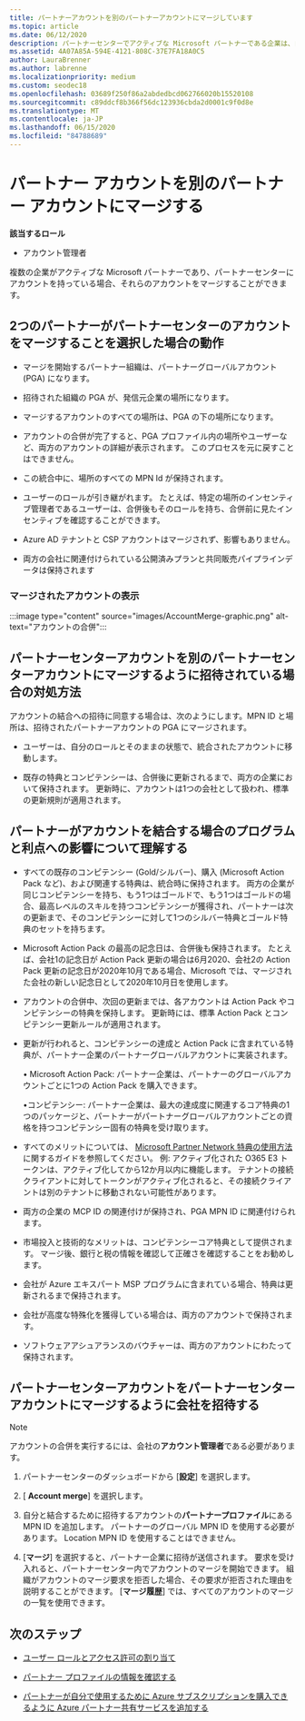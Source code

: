 ```yaml
---
title: パートナーアカウントを別のパートナーアカウントにマージしています
ms.topic: article
ms.date: 06/12/2020
description: パートナーセンターでアクティブな Microsoft パートナーである企業は、自分のアカウントを統合できます。
ms.assetid: 4A07A85A-594E-4121-808C-37E7FA18A0C5
author: LauraBrenner
ms.author: labrenne
ms.localizationpriority: medium
ms.custom: seodec18
ms.openlocfilehash: 03689f250f86a2abdedbcd062766020b15520108
ms.sourcegitcommit: c89ddcf8b366f56dc123936cbda2d0001c9f0d8e
ms.translationtype: MT
ms.contentlocale: ja-JP
ms.lasthandoff: 06/15/2020
ms.locfileid: "84788689"
---
```

# <a name="merge-your-partner-account-with-another-partner-account"></a>パートナー アカウントを別のパートナー アカウントにマージする

**該当するロール**

- アカウント管理者

複数の企業がアクティブな Microsoft パートナーであり、パートナーセンターにアカウントを持っている場合、それらのアカウントをマージすることができます。

## <a name="what-happens-when-two-partners-elect-to-merge-their-partner-center-accounts"></a>2つのパートナーがパートナーセンターのアカウントをマージすることを選択した場合の動作

- マージを開始するパートナー組織は、パートナーグローバルアカウント (PGA) になります。

- 招待された組織の PGA が、発信元企業の場所になります。

- マージするアカウントのすべての場所は、PGA の下の場所になります。

- アカウントの合併が完了すると、PGA プロファイル内の場所やユーザーなど、両方のアカウントの詳細が表示されます。 このプロセスを元に戻すことはできません。

- この統合中に、場所のすべての MPN Id が保持されます。

- ユーザーのロールが引き継がれます。 たとえば、特定の場所のインセンティブ管理者であるユーザーは、合併後もそのロールを持ち、合併前に見たインセンティブを確認することができます。

- Azure AD テナントと CSP アカウントはマージされず、影響もありません。

- 両方の会社に関連付けられている公開済みプランと共同販売パイプラインデータは保持されます

### <a name="view-of-merged-accounts"></a>マージされたアカウントの表示


:::image type="content" source="images/AccountMerge-graphic.png" alt-text="アカウントの合併":::

## <a name="what-to-expect-if-you-have-been-invited-to-merge-your-partner-center-account-with-another-partner-center-account"></a>パートナーセンターアカウントを別のパートナーセンターアカウントにマージするように招待されている場合の対処方法

アカウントの結合への招待に同意する場合は、次のようにします。MPN ID と場所は、招待されたパートナーアカウントの PGA にマージされます。

- ユーザーは、自分のロールとそのままの状態で、統合されたアカウントに移動します。

- 既存の特典とコンピテンシーは、合併後に更新されるまで、両方の企業において保持されます。 更新時に、アカウントは1つの会社として扱われ、標準の更新規則が適用されます。

## <a name="understand-the-impacts-to-programs-and-benefits-when-partners-elect-to-merge-accounts"></a>パートナーがアカウントを結合する場合のプログラムと利点への影響について理解する

- すべての既存のコンピテンシー (Gold/シルバー)、購入 (Microsoft Action Pack など)、および関連する特典は、統合時に保持されます。 両方の企業が同じコンピテンシーを持ち、もう1つはゴールドで、もう1つはゴールドの場合、最高レベルのスキルを持つコンピテンシーが獲得され、パートナーは次の更新まで、そのコンピテンシーに対して1つのシルバー特典とゴールド特典のセットを持ちます。 

- Microsoft Action Pack の最高の記念日は、合併後も保持されます。 たとえば、会社1の記念日が Action Pack 更新の場合は6月2020、会社2の Action Pack 更新の記念日が2020年10月である場合、Microsoft では、マージされた会社の新しい記念日として2020年10月日を使用します。

- アカウントの合併中、次回の更新までは、各アカウントは Action Pack やコンピテンシーの特典を保持します。 更新時には、標準 Action Pack とコンピテンシー更新ルールが適用されます。

- 更新が行われると、コンピテンシーの達成と Action Pack に含まれている特典が、パートナー企業のパートナーグローバルアカウントに実装されます。 

    • Microsoft Action Pack: パートナー企業は、パートナーのグローバルアカウントごとに1つの Action Pack を購入できます。

    •コンピテンシー: パートナー企業は、最大の達成度に関連するコア特典の1つのパッケージと、パートナーがパートナーグローバルアカウントごとの資格を持つコンピテンシー固有の特典を受け取ります。 

- すべてのメリットについては、 [Microsoft Partner Network 特典の使用方法](https://aka.ms/partner-benefits-use-guide)に関するガイドを参照してください。 例: アクティブ化された O365 E3 トークンは、アクティブ化してから12か月以内に機能します。 テナントの接続クライアントに対してトークンがアクティブ化されると、その接続クライアントは別のテナントに移動されない可能性があります。

- 両方の企業の MCP ID の関連付けが保持され、PGA MPN ID に関連付けられます。

- 市場投入と技術的なメリットは、コンピテンシーコア特典として提供されます。 マージ後、銀行と税の情報を確認して正確さを確認することをお勧めします。

- 会社が Azure エキスパート MSP プログラムに含まれている場合、特典は更新されるまで保持されます。

- 会社が高度な特殊化を獲得している場合は、両方のアカウントで保持されます。

- ソフトウェアアシュアランスのバウチャーは、両方のアカウントにわたって保持されます。 

## <a name="invite-a-company-to-merge-their-partner-center-account-with-your-partner-center-account"></a>パートナーセンターアカウントをパートナーセンターアカウントにマージするように会社を招待する

>[!Note]
>アカウントの合併を実行するには、会社の**アカウント管理者**である必要があります。

1. パートナーセンターのダッシュボードから [**設定**] を選択します。 

2. [ **Account merge**] を選択します。

3. 自分と結合するために招待するアカウントの**パートナープロファイル**にある MPN ID を追加します。 パートナーのグローバル MPN ID を使用する必要があります。 Location MPN ID を使用することはできません。

4. [**マージ**] を選択すると、パートナー企業に招待が送信されます。 要求を受け入れると、パートナーセンター内でアカウントのマージを開始できます。 組織がアカウントのマージ要求を拒否した場合、その要求が拒否された理由を説明することができます。 [**マージ履歴**] では、すべてのアカウントのマージの一覧を使用できます。

## <a name="next-steps"></a>次のステップ

- [ユーザー ロールとアクセス許可の割り当て](permissions-overview.md)

- [パートナー プロファイルの情報を確認する](update-your-partner-profile.md)

- [パートナーが自分で使用するために Azure サブスクリプションを購入できるように Azure パートナー共有サービスを追加する](shared-services.md)